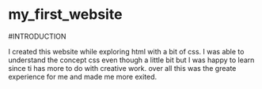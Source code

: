 # my_first_website


#INTRODUCTION

I created this website while exploring html with a bit of css. I was able to understand the concept css even though a little bit but I was happy to learn since ti has more to do with creative work.
over all this was the greate experience for me and made me more exited.

